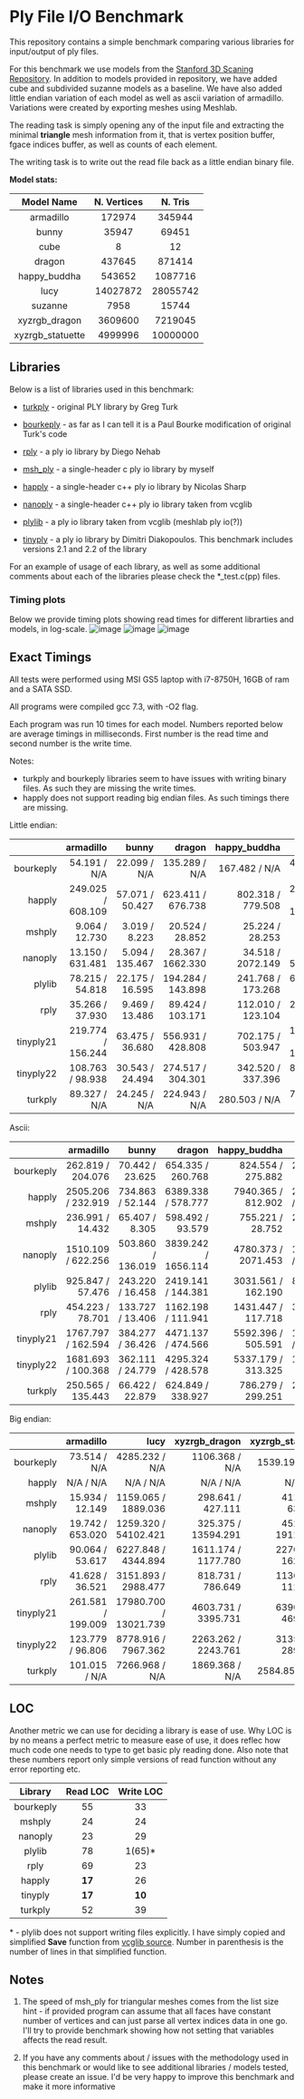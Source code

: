 # Ply File I/O Benchmark

This repository contains a simple benchmark comparing various libraries for input/output of ply files.

For this benchmark we use models from the [Stanford 3D Scaning Repository](http://graphics.stanford.edu/data/3Dscanrep/).
In addition to models provided in repository, we have added cube and subdivided suzanne models as a baseline. We have also added little endian variation of each model as well as ascii variation of armadillo. Variations were created
by exporting meshes using Meshlab.

The reading task is simply opening any of the input file and extracting the minimal __triangle__ mesh
information from it, that is vertex position buffer, fgace indices buffer, as well as counts of
each element.

The writing task is to write out the read file back as a little endian binary file.

**Model stats:**

|     Model Name    | N. Vertices |  N. Tris |
|:-----------------:|:-----------:|:--------:|
| armadillo         |      172974 |   345944 |
| bunny             |       35947 |    69451 |
| cube              |           8 |       12 |
| dragon            |      437645 |   871414 |
| happy_buddha      |      543652 |  1087716 |
| lucy              |    14027872 | 28055742 |
| suzanne           |        7958 |    15744 |
| xyzrgb_dragon     |     3609600 |  7219045 |
| xyzrgb_statuette  |     4999996 | 10000000 |

## Libraries

Below is a list of libraries used in this benchmark:

- [turkply](https://people.sc.fsu.edu/~jburkardt/c_src/ply_io/ply_io.html) - original PLY library by Greg Turk 

- [bourkeply](http://paulbourke.net/dataformats/ply/) - as far as I can tell it is a Paul Bourke modification of original Turk's code 
 
- [rply](http://w3.impa.br/~diego/software/rply/) - a ply io library by Diego Nehab

- [msh_ply](https://github.com/mhalber/msh) - a single-header c ply io library by myself

- [happly](https://github.com/nmwsharp/happly) - a single-header c++ ply io library by Nicolas Sharp

- [nanoply](https://github.com/cnr-isti-vclab/vcglib/tree/master/wrap/nanoply) - a single-header c++ ply io library taken from vcglib

- [plylib](https://github.com/cnr-isti-vclab/vcglib/tree/master/wrap/ply) - a ply io library taken from vcglib (meshlab ply io(?))

- [tinyply](https://github.com/ddiakopoulos/tinyply) - a ply io library by Dimitri Diakopoulos. This benchmark includes versions 2.1 and 2.2 of the library

For an example of usage of each library, as well as some additional comments about each of the libraries please check the *_test.c(pp)
files.

### Timing plots
Below we provide timing plots showing read times for different librarties and models, in log-scale.
![image](images/ply_io_log_read_le.png)
![image](images/ply_io_log_read_ascii.png)
![image](images/ply_io_log_read_be.png)

## Exact Timings

All tests were performed using MSI GS5 laptop with i7-8750H, 16GB of ram and a SATA SSD.

All programs were compiled gcc 7.3, with -O2 flag.

Each program was run 10 times for each model. Numbers reported below are average timings in milliseconds.
First number is the read time and second number is the write time.

Notes:

- turkply and bourkeply libraries seem to have issues with writing binary files. As such they are missing the write times.
- happly does not support reading big endian files. As such timings there are missing.

Little endian:

|           |              armadillo |                  bunny |                 dragon |           happy_buddha |                   lucy |   scannet_scene0402_00 |                suzanne |          xyzrgb_dragon |       xyzrgb_statuette |
|----------:|-----------------------:|-----------------------:|-----------------------:|-----------------------:|-----------------------:|-----------------------:|-----------------------:|-----------------------:|-----------------------:|
|bourkeply  |    54.191 /   N/A      |    22.099 /   N/A      |   135.289 /   N/A      |   167.482 /   N/A      |  4303.187 /   N/A      |    50.011 /   N/A      |     3.602 /   N/A      |  1105.653 /   N/A      |  1534.796 /   N/A      |
|happly     |   249.025 / 608.109    |    57.071 / 50.427     |   623.411 / 676.738    |   802.318 / 779.508    | 20241.057 / 18520.934  |   138.605 / 118.645    |    11.689 / 15.040     |  5177.612 / 4798.132   |  7315.427 / 6751.995   |
|mshply     |     9.064 / 12.730     |     3.019 / 8.223      |    20.524 / 28.852     |    25.224 / 28.253     |   552.029 / 1887.717   |     4.632 / 8.586      |     0.422 / 5.219      |   141.102 / 426.545    |   195.617 / 627.227    |
|nanoply    |    13.150 / 631.481    |     5.094 / 135.467    |    28.367 / 1662.330   |    34.518 / 2072.149   |   840.490 / 54224.268  |     9.039 / 316.843    |     3.336 / 37.966     |   217.133 / 13579.873  |   304.678 / 19162.336  |
|plylib     |    78.215 / 54.818     |    22.175 / 16.595     |   194.284 / 143.898    |   241.768 / 173.268    |  6248.333 / 4257.681   |    51.572 / 28.413     |     4.036 / 7.201      |  1607.128 / 1190.885   |  2242.205 / 1609.021   |
|rply       |    35.266 / 37.930     |     9.469 / 13.486     |    89.424 / 103.171    |   112.010 / 123.104    |  2857.748 / 3080.997   |    20.558 / 21.464     |     1.702 / 6.209      |   733.440 / 808.934    |  1018.465 / 1201.056   |
|tinyply21  |   219.774 / 156.244    |    63.475 / 36.680     |   556.931 / 428.808    |   702.175 / 503.947    | 17996.200 / 12984.814  |   152.750 / 84.813     |    10.271 / 11.743     |  4655.274 / 3419.585   |  6419.324 / 4685.089   |
|tinyply22  |   108.763 / 98.938     |    30.543 / 24.494     |   274.517 / 304.301    |   342.520 / 337.396    |  8694.781 / 8009.255   |    70.182 / 51.364     |     4.979 / 8.776      |  2247.655 / 2235.497   |  3110.161 / 2897.603   |
|turkply    |    89.327 /   N/A      |    24.245 /   N/A      |   224.943 /   N/A      |   280.503 /  N/A       |  7271.984 /   N/A      |    59.205 /   N/A      |     4.234 /   N/A      |  1870.365 /   N/A      |  2587.685 /   N/A      |

Ascii:

|           |              armadillo |                  bunny |                 dragon |           happy_buddha |                   lucy |   scannet_scene0402_00 |                suzanne |          xyzrgb_dragon |       xyzrgb_statuette |
|----------:|-----------------------:|-----------------------:|-----------------------:|-----------------------:|-----------------------:|-----------------------:|-----------------------:|-----------------------:|-----------------------:|
|bourkeply  |   262.819 / 204.076    |    70.442 / 23.625     |   654.335 / 260.768    |   824.554 / 275.882    | 21853.705 / 6777.179   |   158.350 / 47.641     |    13.274 / 8.607      |  5647.376 / 1834.204   |  7749.668 / 2499.985   |
|happly     |  2505.206 / 232.919    |   734.863 / 52.144     |  6389.338 / 578.777    |  7940.365 / 812.902    |208152.084 / 18592.531  |  1505.306 / 134.693    |   117.188 / 15.123     | 53184.730 / 4805.273   | 72851.223 / 6720.681   |
|mshply     |   236.991 / 14.432     |    65.407 / 8.305      |   598.492 / 93.579     |   755.221 / 28.752     | 20096.744 / 1888.824   |   145.832 / 12.998     |    10.152 / 5.287      |  5130.331 / 441.469    |  7131.428 / 632.602    |
|nanoply    |  1510.109 / 622.256    |   503.860 / 136.019    |  3839.242 / 1656.114   |  4780.373 / 2071.453   |123861.742 / 53573.014  |   890.916 / 325.978    |    70.192 / 36.971     | 32059.599 / 13651.622  | 44673.635 / 19181.624  |
|plylib     |   925.847 / 57.476     |   243.220 / 16.458     |  2419.141 / 144.381    |  3031.561 / 162.190    | 80319.501 / 4254.370   |   639.185 / 32.552     |    41.323 / 6.973      | 20387.697 / 1188.994   | 28774.019 / 1646.837   |
|rply       |   454.223 / 78.701     |   133.727 / 13.406     |  1162.198 / 111.941    |  1431.447 / 117.718    | 37399.843 / 2998.422   |   280.312 / 23.745     |    20.694 / 6.344      |  9783.927 / 887.364    | 13435.522 / 1066.476   |
|tinyply21  |  1767.797 / 162.594    |   384.277 / 36.426     |  4471.137 / 474.566    |  5592.396 / 505.591    |146379.814 / 13021.023  |  1020.473 / 88.871     |    80.891 / 12.397     | 37323.829 / 3391.234   | 51817.681 / 4682.880   |
|tinyply22  |  1681.693 / 100.368    |   362.111 / 24.779     |  4295.324 / 428.578    |  5337.179 / 313.325    |138053.700 / 7930.052   |   939.365 / 60.822     |    75.782 / 8.891      | 35168.252 / 2097.884   | 48825.714 / 2898.571   |
|turkply    |   250.565 / 135.443    |    66.422 / 22.879     |   624.849 / 338.927    |   786.279 / 299.251    | 20880.050 / 7186.658   |   151.111 / 57.840     |    11.212 / 8.507      |  5354.337 / 1915.744   |  7428.192 / 2655.605   |

Big endian:

|           |              armadillo |                   lucy |          xyzrgb_dragon |       xyzrgb_statuette |
|----------:|-----------------------:|-----------------------:|-----------------------:|-----------------------:|
|bourkeply  |    73.514 /   N/A      |  4285.232 /  N/A       |  1106.368 /   N/A      |  1539.191 /   N/A      |
|happly     |     N/A   /   N/A      |     N/A   /   N/A      |     N/A   /   N/A      |     N/A   /   N/A      |
|mshply     |    15.934 / 12.149     |  1159.065 / 1889.036   |   298.641 / 427.111    |   411.568 / 632.299    |
|nanoply    |    19.742 / 653.020    |  1259.320 / 54102.421  |   325.375 / 13594.291  |   452.822 / 19115.148  |
|plylib     |    90.064 / 53.617     |  6227.848 / 4344.894   |  1611.174 / 1177.780   |  2270.258 / 1626.401   |
|rply       |    41.628 / 36.521     |  3151.893 / 2988.477   |   818.731 / 786.649    |  1136.587 / 1115.488   |
|tinyply21  |   261.581 / 199.009    | 17980.700 / 13021.739  |  4603.731 / 3395.731   |  6390.837 / 4698.750   |
|tinyply22  |   123.779 / 96.806     |  8778.916 / 7967.362   |  2263.262 / 2243.761   |  3135.846 / 2898.244   |
|turkply    |   101.015 /   N/A      |  7266.968 /   N/A      |  1869.368 /    N/A     |  2584.856 /   N/A      |

## LOC

Another metric we can use for deciding a library is ease of use. Why LOC is by no
means a perfect metric to measure ease of use, it does reflec how much code one needs to
type to get basic ply reading done. Also note that these numbers report only simple versions
of read function without any error reporting etc.

|  Library  |   Read LOC  | Write LOC |
|:---------:|:-----------:|:---------:|
| bourkeply |    55       |   33      |
| mshply    |    24       |   24      |
| nanoply   |    23       |   29      |
| plylib    |    78       |   1(65)*  |
| rply      |    69       |   23      |
| happly    |  **17**     |   26      |
| tinyply   |  **17**     | **10**    |
| turkply   |    52       |   39      |

\* - plylib does not support writing files explicitly. I have simply copied and simplified **Save** function from
[vcglib source](https://github.com/cnr-isti-vclab/vcglib/blob/master/wrap/io_trimesh/export_ply.h). Number in
parenthesis is the number of lines in that simplified function.

## Notes

1. The speed of msh_ply for triangular meshes comes from the list size hint - if provided program can assume that all faces have constant number of vertices and can just parse all vertex indices data in one go. I'll try to provide benchmark showing how not setting that variables affects the read result.

2. If you have any comments about / issues with the methodology used in this benchmark or would like to see additional libraries / models tested, please create an issue. I'd be very happy to improve this benchmark and make it more informative
